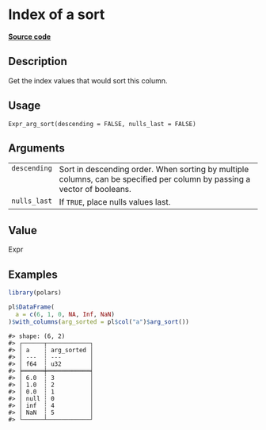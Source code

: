 
# Index of a sort

[**Source code**](https://github.com/pola-rs/r-polars/tree/0580dbe189881934960c63979bf59fc3448a21dc/R/expr__expr.R#L1472)

## Description

Get the index values that would sort this column.

## Usage

<pre><code class='language-R'>Expr_arg_sort(descending = FALSE, nulls_last = FALSE)
</code></pre>

## Arguments

<table>
<tr>
<td style="white-space: nowrap; font-family: monospace; vertical-align: top">
<code id="Expr_arg_sort_:_descending">descending</code>
</td>
<td>
Sort in descending order. When sorting by multiple columns, can be
specified per column by passing a vector of booleans.
</td>
</tr>
<tr>
<td style="white-space: nowrap; font-family: monospace; vertical-align: top">
<code id="Expr_arg_sort_:_nulls_last">nulls_last</code>
</td>
<td>
If <code>TRUE</code>, place nulls values last.
</td>
</tr>
</table>

## Value

Expr

## Examples

``` r
library(polars)

pl$DataFrame(
  a = c(6, 1, 0, NA, Inf, NaN)
)$with_columns(arg_sorted = pl$col("a")$arg_sort())
```

    #> shape: (6, 2)
    #> ┌──────┬────────────┐
    #> │ a    ┆ arg_sorted │
    #> │ ---  ┆ ---        │
    #> │ f64  ┆ u32        │
    #> ╞══════╪════════════╡
    #> │ 6.0  ┆ 3          │
    #> │ 1.0  ┆ 2          │
    #> │ 0.0  ┆ 1          │
    #> │ null ┆ 0          │
    #> │ inf  ┆ 4          │
    #> │ NaN  ┆ 5          │
    #> └──────┴────────────┘
